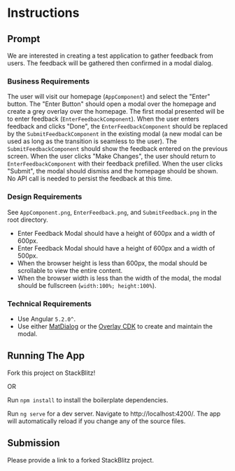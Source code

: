 # Instructions

## Prompt

We are interested in creating a test application to gather feedback from users.  The feedback will be gathered then confirmed in a modal dialog.

### Business Requirements 

The user will visit our homepage (`AppComponent`) and select the "Enter" button.  The "Enter Button" should open a modal over the homepage and create a grey overlay over the homepage.  The first modal presented will be to enter feedback (`EnterFeedbackComponent`).  When the user enters feedback and clicks "Done", the `EnterFeedbackComponent` should be replaced by the `SubmitFeedbackComponent` in the existing modal (a new modal can be used as long as the transition is seamless to the user).  The `SubmitFeedbackComponent` should show the feedback entered on the previous screen.  When the user clicks "Make Changes", the user should return to `EnterFeedbackComponent` with their feedback prefilled.  When the user clicks "Submit", the modal should dismiss and the homepage should be shown.  No API call is needed to persist the feedback at this time.

### Design Requirements

See `AppComponent.png`, `EnterFeedback.png`, and `SubmitFeedback.png` in the root directory.

- Enter Feedback Modal should have a height of 600px and a width of 600px.
- Enter Feedback Modal should have a height of 600px and a width of 500px.
- When the browser height is less than 600px, the modal should be scrollable to view the entire content.
- When the browser width is less than the width of the modal, the modal should be fullscreen (`width:100%; height:100%`).

### Technical Requirements

- Use Angular `5.2.0^`.
- Use either [MatDialog](https://material.angular.io/components/dialog/overview) or the [Overlay CDK](https://material.angular.io/cdk/overlay/overview) to create and maintain the modal.

## Running The App

Fork this project on StackBlitz!

OR

Run `npm install` to install the boilerplate dependencies.

Run `ng serve` for a dev server. Navigate to http://localhost:4200/. The app will automatically reload if you change any of the source files.

## Submission

Please provide a link to a forked StackBlitz project.